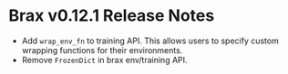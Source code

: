 # Brax v0.12.1 Release Notes

* Add `wrap_env_fn` to training API. This allows users to specify custom wrapping functions for their environments.
* Remove `FrozenDict` in brax env/training API.
